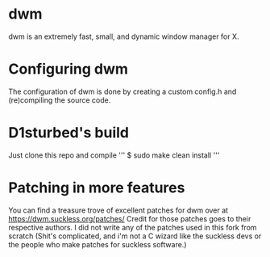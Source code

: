 # dwm

dwm is an extremely fast, small, and dynamic window manager for X.

# Configuring dwm

The configuration of dwm is done by creating a custom config.h
and (re)compiling the source code.

# D1sturbed's build

Just clone this repo and compile 
'''
$ sudo make clean install
'''

# Patching in more features 

You can find a treasure trove of excellent patches for dwm over at https://dwm.suckless.org/patches/
Credit for those patches goes to their respective authors.
I did not write any of the patches used in this fork from scratch (Shit's complicated, and i'm not a C wizard like the suckless devs or the people who make patches for suckless software.)
